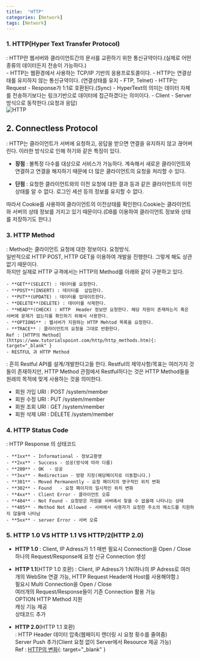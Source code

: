 ```yaml
---
title:  "HTTP"
categories: [Network]
tags: [Network]
---
```


### 1. HTTP(Hyper Text Transfer Protocol)    
:  HTTP란 웹서버와 클라이언트간의 문서를 교환하기 위한 통신규약이다.(실제로 어떤종류의 데이터든지 전송이 가능하다.)    
    - HTTP는 웹환경에서 사용하는 TCP/IP 기반의 응용프로토콜이다. 
	- HTTP는 연결상태를 유지하지 않는 통신규약이다. (연결상태를 유지 - FTP, Telnet)
	- HTTP는 Request - Response가 1:1로 호환된다.(Sync)
	- HyperText의 의미는 데이터 자체를 전송하기보다는 링크기반으로 데이터에 접근하겠다는 의미이다.
    - Client - Server 방식으로 동작한다.(요청과 응답)  
![HTTP](https://parkmh04.github.io/images/http.PNG)  

## 2. Connectless Protocol    
: HTTP는 클라이언트가 서버에 요청하고, 응답을 받으면 연결을 유지하지 않고 끊어버린다. 이러한 방식으로 인해 하기와 같은 특징이 있다.    

- **장점** : 불특정 다수를 대상으로 서비스가 가능하다. 계속해서 새로운 클라이언트와 연결하고 연결을 해지하기 때문에 더 많은 클라이언트의 요청을 처리할 수 있다.    

- **단점** : 요청한 클라이언트와의 이전 요청에 대한 결과 등과 같은 클라이언트의 이전상태를 알 수 없다. 로그인 세션 등의 정보를 유지할 수 없다.    

따라서 Cookie를 사용하여 클라이언트의 이전상태를 확인한다.Cookie는 클라이언트와 서버의 상태 정보를 가지고 있기 때문이다.(DB를 이용하여 클라이언트 정보와 상태를 저장하기도 한다.)

### 3. HTTP Method    
:	Method는 클라이언트 요청에 대한 정보이다. 요청방식.    
    일반적으로 HTTP POST, HTTP GET을 이용하여 개발을 진행한다.  그렇게 해도 상관없기 때문이다.  
	하지만 실제로 HTTP 규격에서는 HTTP의 Method를 아래와 같이 구분하고 있다.


	- **GET**(SELECT) : 데이터를 요청한다.  
	- **POST**(INSERT) : 데이터를  삽입한다.  
	- **PUT**(UPDATE) : 데이터를 업데이트한다.  
	- **DELETE**(DELETE) : 데이터를 삭제한다.  
	- **HEAD**(CHECK) : HTTP  Header 정보만 요청한다. 해당 자원이 존재하는지 혹은 서버에 문제가 없는지를 확인하기 위해서 사용한다.  
    - **OPTIONS** : 웹서버가 지원하는 HTTP Mehtod 목록을 요청한다.  
	- **TRACE** : 클라이언트의 요청을 그대로 반환한다.  
	Ref : [HTTP의 Method](https://www.tutorialspoint.com/http/http_methods.htm){: target="_blank" }    
	- RESTFUL 과 HTTP Method  
: 흔히 Restful API를 설계/개발한다고들 한다. Restful의 제약사항/목표는 여러가지 것들이 존재하지만, HTTP Method 관점에서 Restful하다는 것은 HTTP Method들을 원래의 목적에 맞게 사용하는 것을 의미한다.    
- 회원 가입 URI : POST    /system/member    
- 회원 수정 URI : PUT      /system/member    
- 회원 조회 URI : GET      /system/member    
- 회원 삭제 URI : DELETE /system/member    

### 4. HTTP Status Code        
:   HTTP Response 의 상태코드

	- **1xx** - Informational - 정보교환영  
	- **2xx** - Success - 성공(방식에 따라 다름)  
	- **200** - OK	- 성공  
	- **3xx** - Redirection - 방향 지정(해당페이지로 이동합니다.)  
	- **301** - Moved Permanently - 요청 페이지의 영구적인 위치 변화  
	- **302** - Found	- 요청 페이지의 일시적인 위치 변화  
	- **4xx** - Client Error - 클라이언트 오류  
	- **404** - Not Found - 요청받은 자원을 서버에서 찾을 수 없을때 나타나는 상태  
	- **405** - Method Not Allowed - 서버에서 사용자가 요청한 주소의 메소드를 지원하지 않을때 나타남  
	- **5xx** - server Error - 서버 오류  
		
### 5. HTTP 1.0  VS HTTP 1.1 VS HTTP/2(HTTP 2.0)    

   - **HTTP 1.0**
     : Client,  IP Adress가 1:1
	   매번 필요시 Connection을 Open / Close  
	   하나의 Request/Response에 요청 신규 Connection 생성    

   - **HTTP 1.1**(HTTP 1.0 호환)
     : Client,  IP Adress가 1:N(하나의 IP Adress로 여러개의 WebSite 연결 가능, HTTP Request Header에 Host를 사용해야함.)  
	   필요시 Multi Connection을 Open / Close    
	   여러개의 Request/Response들이 기존 Connection 활용 가능    
	   OPTION HTTP Method 지원    
	   캐싱 기능 제공   
	   상태코드 추가    

   - **HTTP 2.0**(HTTP 1.1 호환)    
    : HTTP Header 데이터 압축(웹페이지 렌더링 시 요청 횟수를 줄여줌)  
Server Push 추가(Client 요청 없이 Server에서 Resource 제공 가능)  
Ref : [HTTP의 변화](http://sejoong.github.io/dev/2015/02/15/dev/){: target="_blank" }
	
